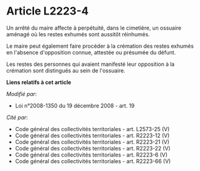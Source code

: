 # Article L2223-4

Un arrêté du maire affecte à perpétuité, dans le cimetière, un ossuaire aménagé où les restes exhumés sont aussitôt
réinhumés. 

Le maire peut également faire procéder à la crémation des restes exhumés en l'absence d'opposition connue, attestée ou
présumée du défunt. 

Les restes des personnes qui avaient manifesté leur opposition à la crémation sont distingués au sein de l'ossuaire.

**Liens relatifs à cet article**

_Modifié par_:

  - Loi n°2008-1350 du 19 décembre 2008 - art. 19

_Cité par_:

  - Code général des collectivités territoriales - art. L2573-25 (V)
  - Code général des collectivités territoriales - art. R2223-12 (V)
  - Code général des collectivités territoriales - art. R2223-21 (V)
  - Code général des collectivités territoriales - art. R2223-22 (V)
  - Code général des collectivités territoriales - art. R2223-6 (V)
  - Code général des collectivités territoriales - art. R2223-66 (V)
